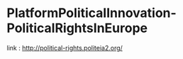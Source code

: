 # PlatformPoliticalInnovation-PoliticalRightsInEurope
link : http://political-rights.politeia2.org/
